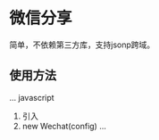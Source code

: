 # 微信分享
简单，不依赖第三方库，支持jsonp跨域。

## 使用方法
... javascript
1. 引入 <script src="dist/wechat.share.js"></script>
2. new Wechat(config)
...

